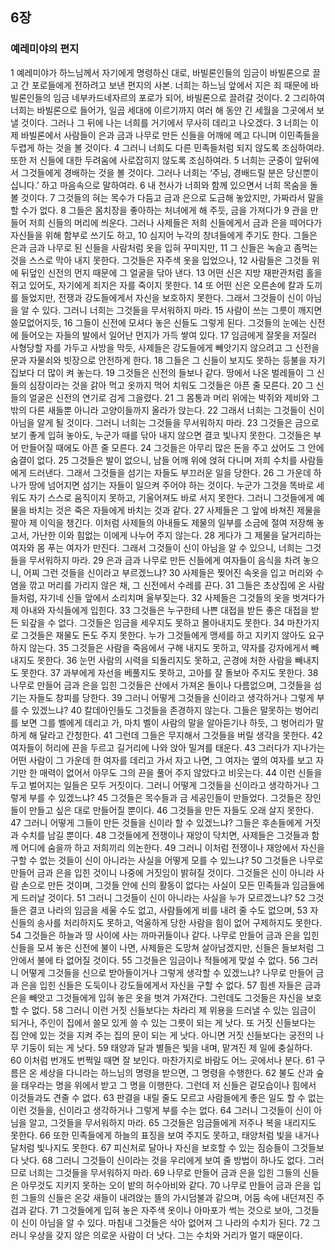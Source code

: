 ## 6장
### 예레미야의 편지
1 예레미야가 하느님께서 자기에게 명령하신 대로, 바빌론인들의 임금이 바빌론으로 끌고 간 포로들에게 전하려고 보낸 편지의 사본. 너희는 하느님 앞에서 지은 죄 때문에 바빌론인들의 임금 네부카드네자르의 포로가 되어, 바빌론으로 끌려갈 것이다.
2 그리하여 너희는 바빌론으로 들어가, 일곱 세대에 이르기까지 여러 해 동안 긴 세월을 그곳에서 보낼 것이다. 그러나 그 뒤에 나는 너희를 거기에서 무사히 데리고 나오겠다.
3 너희는 이제 바빌론에서 사람들이 은과 금과 나무로 만든 신들을 어깨에 메고 다니며 이민족들을 두렵게 하는 것을 볼 것이다.
4 그러니 너희도 다른 민족들처럼 되지 않도록 조심하여라. 또한 저 신들에 대한 두려움에 사로잡히지 않도록 조심하여라.
5 너희는 군중이 앞뒤에서 그것들에게 경배하는 것을 볼 것이다. 그러나 너희는 ‘주님, 경배드릴 분은 당신뿐이십니다.’ 하고 마음속으로 말하여라.
6 내 천사가 너희와 함께 있으면서 너희 목숨을 돌볼 것이다.
7 그것들의 혀는 목수가 다듬고 금과 은으로 도금해 놓았지만, 가짜라서 말을 할 수가 없다.
8 그들은 몸치장을 좋아하는 처녀에게 해 주듯, 금을 가져다가
9 관을 만들어 저희 신들의 머리에 씌운다. 그러나 사제들은 저희 신들에게서 금과 은을 떼어다가 자신들을 위해 함부로 쓰기도 하고,
10 심지어 누각의 창녀들에게 주기도 한다. 그들은 은과 금과 나무로 된 신들을 사람처럼 옷을 입혀 꾸미지만,
11 그 신들은 녹슬고 좀먹는 것을 스스로 막아 내지 못한다. 그것들은 자주색 옷을 입었으나,
12 사람들은 그것들 위에 뒤덮인 신전의 먼지 때문에 그 얼굴을 닦아 낸다.
13 어떤 신은 지방 재판관처럼 홀을 쥐고 있어도, 자기에게 죄지은 자를 죽이지 못한다.
14 또 어떤 신은 오른손에 칼과 도끼를 들었지만, 전쟁과 강도들에게서 자신을 보호하지 못한다. 그래서 그것들이 신이 아님을 알 수 있다. 그러니 너희는 그것들을 무서워하지 마라.
15 사람이 쓰는 그릇이 깨지면 쓸모없어지듯,
16 그들이 신전에 모셔다 놓은 신들도 그렇게 된다. 그것들의 눈에는 신전에 들어오는 자들의 발에서 일어난 먼지가 가득 쌓여 있다.
17 임금에게 잘못을 저질러 사형당할 자를 가두고 사방을 막듯, 사제들은 강도들에게 빼앗기지 않으려고 그 신전을 문과 자물쇠와 빗장으로 안전하게 한다.
18 그들은 그 신들이 보지도 못하는 등불을 자기 집보다 더 많이 켜 놓는다.
19 그것들은 신전의 들보나 같다. 땅에서 나온 벌레들이 그 신들의 심장이라는 것을 갉아 먹고 옷까지 먹어 치워도 그것들은 아픈 줄 모른다.
20 그 신들의 얼굴은 신전의 연기로 검게 그을렸다.
21 그 몸통과 머리 위에는 박쥐와 제비와 그 밖의 다른 새들뿐 아니라 고양이들까지 올라가 앉는다.
22 그래서 너희는 그것들이 신이 아님을 알게 될 것이다. 그러니 너희는 그것들을 무서워하지 마라.
23 그것들은 금으로 보기 좋게 입혀 놓아도, 누군가 때를 닦아 내지 않으면 결코 빛나지 못한다. 그것들은 부어 만들어질 때에도 아픈 줄 모른다.
24 그것들은 아무리 많은 돈을 주고 샀어도 그 안에 숨결이 없다.
25 그것들은 발이 없으니, 남들 어깨 위에 얹혀 다니며 저희 수치를 사람들에게 드러낸다. 그래서 그것들을 섬기는 자들도 부끄러운 일을 당한다.
26 그 가운데 하나가 땅에 넘어지면 섬기는 자들이 일으켜 주어야 하는 것이다. 누군가 그것을 똑바로 세워도 자기 스스로 움직이지 못하고, 기울어져도 바로 서지 못한다. 그러니 그것들에게 예물을 바치는 것은 죽은 자들에게 바치는 것과 같다.
27 사제들은 그 앞에 바쳐진 제물을 팔아 제 이익을 챙긴다. 이처럼 사제들의 아내들도 제물의 일부를 소금에 절여 저장해 놓고서, 가난한 이와 힘없는 이에게 나누어 주지 않는다.
28 게다가 그 제물을 달거리하는 여자와 몸 푸는 여자가 만진다. 그래서 그것들이 신이 아님을 알 수 있으니, 너희는 그것들을 무서워하지 마라.
29 은과 금과 나무로 만든 신들에게 여자들이 음식을 차려 놓으니, 어찌 그런 것들을 신이라고 부르겠느냐?
30 사제들은 찢어진 속옷을 입고 머리와 수염을 깎고 머리를 가리지 않은 채, 그 신전에서 수레를 끈다.
31 그들은 초상집에 온 사람들처럼, 자기네 신들 앞에서 소리치며 울부짖는다.
32 사제들은 그것들의 옷을 벗겨다가 제 아내와 자식들에게 입힌다.
33 그것들은 누구한테 나쁜 대접을 받든 좋은 대접을 받든 되갚을 수 없다. 그것들은 임금을 세우지도 못하고 몰아내지도 못한다.
34 마찬가지로 그것들은 재물도 돈도 주지 못한다. 누가 그것들에게 맹세를 하고 지키지 않아도 요구하지 않는다.
35 그것들은 사람을 죽음에서 구해 내지도 못하고, 약자를 강자에게서 빼내지도 못한다.
36 눈먼 사람의 시력을 되돌리지도 못하고, 곤경에 처한 사람을 빼내지도 못한다.
37 과부에게 자선을 베풀지도 못하고, 고아를 잘 돌보아 주지도 못한다.
38 나무로 만들어 금과 은을 입힌 그것들은 산에서 가져온 돌이나 다름없으며, 그것들을 섬기는 자들도 창피를 당한다.
39 그러니 어떻게 그것들을 신이라고 생각하거나 그렇게 부를 수 있겠느냐?
40 칼데아인들도 그것들을 존경하지 않는다. 그들은 말못하는 벙어리를 보면 그를 벨에게 데리고 가, 마치 벨이 사람의 말을 알아듣기나 하듯, 그 벙어리가 말하게 해 달라고 간청한다.
41 그런데 그들은 무지해서 그것들을 버릴 생각을 못한다.
42 여자들이 허리에 끈을 두르고 길거리에 나와 앉아 밀겨를 태운다.
43 그러다가 지나가는 어떤 사람이 그 가운데 한 여자를 데리고 가서 자고 나면, 그 여자는 옆의 여자를 보고 자기만 한 매력이 없어서 아무도 그의 끈을 풀어 주지 않았다고 비웃는다.
44 이런 신들을 두고 벌어지는 일들은 모두 거짓이다. 그러니 어떻게 그것들을 신이라고 생각하거나 그렇게 부를 수 있겠느냐?
45 그것들은 목수들과 금 세공인들이 만들었다. 그것들은 장인들이 만들고 싶은 대로 만들어질 뿐이다.
46 그것들을 만든 자들도 오래 살지 못한다.
47 그러니 어떻게 그들이 만든 것들을 신이라 할 수 있겠느냐? 그들은 후손들에게 거짓과 수치를 남길 뿐이다.
48 그것들에게 전쟁이나 재앙이 닥치면, 사제들은 그것들과 함께 어디에 숨을까 하고 저희끼리 의논한다.
49 그러니 이처럼 전쟁이나 재앙에서 자신을 구할 수 없는 것들이 신이 아니라는 사실을 어떻게 모를 수 있느냐?
50 그것들은 나무로 만들어 금과 은을 입힌 것이니 나중에 거짓임이 밝혀질 것이다. 그것들은 신이 아니라 사람 손으로 만든 것이며, 그것들 안에 신의 활동이 없다는 사실이 모든 민족들과 임금들에게 드러날 것이다.
51 그러니 그것들이 신이 아니라는 사실을 누가 모르겠느냐?
52 그것들은 결코 나라의 임금을 세울 수도 없고, 사람들에게 비를 내려 줄 수도 없으며,
53 자신들의 송사를 처리하지도 못하고, 억울하게 당한 사람을 힘이 없어 구제하지도 못한다.
54 그것들은 하늘과 땅 사이에 사는 까마귀들이나 같다. 나무로 만들어 금과 은을 입힌 신들을 모셔 놓은 신전에 불이 나면, 사제들은 도망쳐 살아남겠지만, 신들은 들보처럼 그 안에서 불에 타 없어질 것이다.
55 그것들은 임금이나 적들에게 맞설 수 없다.
56 그러니 어떻게 그것들을 신으로 받아들이거나 그렇게 생각할 수 있겠느냐? 나무로 만들어 금과 은을 입힌 신들은 도둑이나 강도들에게서 자신을 구할 수 없다.
57 힘센 자들은 금과 은을 빼앗고 그것들에게 입혀 놓은 옷을 벗겨 가져간다. 그런데도 그것들은 자신을 보호할 수 없다.
58 그러니 이런 거짓 신들보다는 차라리 제 위용을 드러낼 수 있는 임금이 되거나, 주인이 집에서 쓸모 있게 쓸 수 있는 그릇이 되는 게 낫다. 또 거짓 신들보다는 집 안에 있는 것을 지켜 주는 집의 문이 되는 게 낫다. 아니면 거짓 신들보다는 궁전의 나무 기둥이 되는 게 낫다.
59 태양과 달과 별들은 빛을 내며, 맡겨진 제 일에 충실하다.
60 이처럼 번개도 번쩍일 때면 잘 보인다. 마찬가지로 바람도 어느 곳에서나 분다.
61 구름은 온 세상을 다니라는 하느님의 명령을 받으면, 그 명령을 수행한다.
62 불도 산과 숲을 태우라는 명을 위에서 받고 그 명을 이행한다. 그런데 저 신들은 겉모습이나 힘에서 이것들과도 견줄 수 없다.
63 판결을 내릴 줄도 모르고 사람들에게 좋은 일도 할 수 없는 이런 것들을, 신이라고 생각하거나 그렇게 부를 수는 없다.
64 그러니 그것들이 신이 아님을 알고, 그것들을 무서워하지 마라.
65 그것들은 임금들에게 저주나 복을 내리지도 못한다.
66 또한 민족들에게 하늘의 표징을 보여 주지도 못하고, 태양처럼 빛을 내거나 달처럼 빛나지도 못한다.
67 피신처로 달아나 자신을 보호할 수 있는 짐승들이 그것들보다 낫다.
68 그러니 그것들이 신이라는 것을 우리에게 보여 줄 방법이 하나도 없다. 그러므로 너희는 그것들을 무서워하지 마라.
69 나무로 만들어 금과 은을 입힌 그들의 신들은 아무것도 지키지 못하는 오이 밭의 허수아비와 같다.
70 나무로 만들어 금과 은을 입힌 그들의 신들은 온갖 새들이 내려앉는 뜰의 가시덤불과 같으며, 어둠 속에 내던져진 주검과 같다.
71 그것들에게 입혀 놓은 자주색 옷이나 아마포가 썩는 것으로 보아, 그것들이 신이 아님을 알 수 있다. 마침내 그것들은 삭아 없어져 그 나라의 수치가 된다.
72 그러니 우상을 갖지 않은 의로운 사람이 더 낫다. 그는 수치와 거리가 멀기 때문이다.
